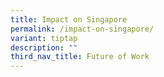 ```yaml
---
title: Impact on Singapore
permalink: /impact-on-singapore/
variant: tiptap
description: ""
third_nav_title: Future of Work
---
```

